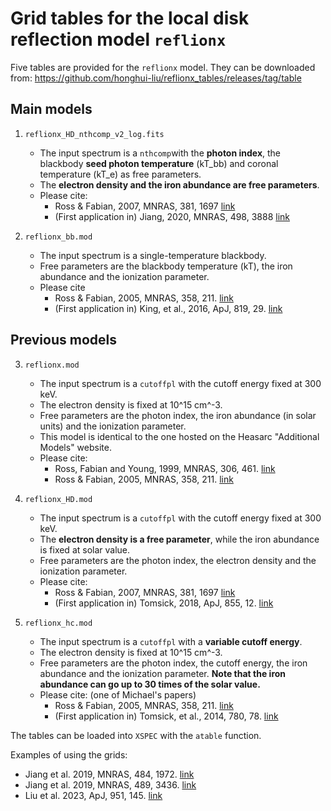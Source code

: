 # Grid tables for the local disk reflection model `reflionx`

Five tables are provided for the `reflionx` model. They can be downloaded from: https://github.com/honghui-liu/reflionx_tables/releases/tag/table

## Main models

1. `reflionx_HD_nthcomp_v2_log.fits`
    - The input spectrum is a `nthcomp`with the **photon index**, the blackbody **seed photon temperature** (kT_bb) and coronal temperature (kT_e) as free parameters.
    - The **electron density and the iron abundance are free parameters**.
    - Please cite:
        - Ross & Fabian, 2007, MNRAS, 381, 1697 [link](https://ui.adsabs.harvard.edu/abs/2007MNRAS.381.1697R/abstract)
        - (First application in) Jiang, 2020, MNRAS, 498, 3888 [link](https://ui.adsabs.harvard.edu/abs/2020MNRAS.498.3888J/abstract)

2. `reflionx_bb.mod`
    - The input spectrum is a single-temperature blackbody. 
    - Free parameters are the blackbody temperature (kT), the iron abundance and the ionization parameter.
    - Please cite
        - Ross & Fabian, 2005, MNRAS, 358, 211. [link](https://ui.adsabs.harvard.edu/abs/2005MNRAS.358..211R/abstract)
        - (First application in) King, et al., 2016, ApJ, 819, 29. [link](https://ui.adsabs.harvard.edu/abs/2016ApJ...819L..29K/abstract)

## Previous models

3. `reflionx.mod`
    - The input spectrum is a `cutoffpl` with the cutoff energy fixed at 300 keV.
    - The electron density is fixed at 10^15 cm^-3.
    - Free parameters are the photon index, the iron abundance (in solar units) and the ionization parameter.
    - This model is identical to the one hosted on the Heasarc "Additional Models" website.
    - Please cite:
        - Ross, Fabian and Young, 1999, MNRAS, 306, 461. [link](https://ui.adsabs.harvard.edu/abs/1999MNRAS.306..461R/abstract)
        - Ross & Fabian, 2005, MNRAS, 358, 211. [link](https://ui.adsabs.harvard.edu/abs/2005MNRAS.358..211R/abstract)   

4. `reflionx_HD.mod`
    - The input spectrum is a `cutoffpl` with the cutoff energy fixed at 300 keV.
    - The **electron density is a free parameter**, while the iron abundance is fixed at solar value.
    - Free parameters are the photon index, the electron density and the ionization parameter.
    - Please cite:
        - Ross & Fabian, 2007, MNRAS, 381, 1697 [link](https://ui.adsabs.harvard.edu/abs/2007MNRAS.381.1697R/abstract)
        - (First application in) Tomsick, 2018, ApJ, 855, 12. [link](https://ui.adsabs.harvard.edu/abs/2018ApJ...855....3T/abstract)

5. `reflionx_hc.mod`
    - The input spectrum is a `cutoffpl` with a **variable cutoff energy**.
    - The electron density is fixed at 10^15 cm^-3.
    - Free parameters are the photon index, the cutoff energy, the iron abundance and the ionization parameter. **Note that the iron abundance can go up to 30 times of the solar value.**
    - Please cite: (one of Michael's papers)
        - Ross & Fabian, 2005, MNRAS, 358, 211. [link](https://ui.adsabs.harvard.edu/abs/2005MNRAS.358..211R/abstract)
        - (First application in) Tomsick, et al., 2014, 780, 78. [link](https://ui.adsabs.harvard.edu/abs/2014ApJ...780...78T/abstract)



The tables can be loaded into `XSPEC` with the `atable` function.

Examples of using the grids:
- Jiang et al. 2019, MNRAS, 484, 1972. [link](https://ui.adsabs.harvard.edu/abs/2019MNRAS.484.1972J/abstract)
- Jiang et al. 2019, MNRAS, 489, 3436. [link](https://ui.adsabs.harvard.edu/abs/2019MNRAS.489.3436J/abstract)
- Liu et al. 2023, ApJ, 951, 145. [link](https://ui.adsabs.harvard.edu/abs/2023ApJ...951..145L/abstract)

